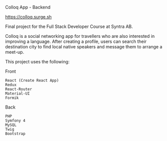 

Colloq App - Backend

https://colloq.surge.sh

Final project for the Full Stack Developer Course at Syntra AB.

Colloq is a social networking app for travellers who are also interested in improving a language. After creating a profile, users can search their destination city to find local native speakers and message them to arrange a meet-up.

This project uses the following:

Front

    React (Create React App)
    Redux
    React-Router
    Material-UI
    Formik

Back

    PHP
    Symfony 4
    MySQL
    Twig
    Bootstrap


